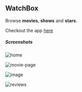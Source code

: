 ## WatchBox

Browse **movies**, **shows** and **stars**.

Checkout the app [here](https://watchbox-watchbox.herokuapp.com/)

##### Screenshots

![home](https://res.cloudinary.com/dyr3j7rgu/image/upload/v1627489427/watchbox/Screenshot_2021-07-28_at_9.38.40_PM_pthzze.png)

![movie-page](https://res.cloudinary.com/dyr3j7rgu/image/upload/v1627489427/watchbox/Screenshot_2021-07-28_at_9.52.24_PM_frtqzr.png)

![image](https://res.cloudinary.com/dyr3j7rgu/image/upload/v1627489428/watchbox/Screenshot_2021-07-28_at_9.53.11_PM_eoaqi4.png)

![reviews](https://res.cloudinary.com/dyr3j7rgu/image/upload/v1627489426/watchbox/Screenshot_2021-07-28_at_9.53.28_PM_hjjwot.png)
